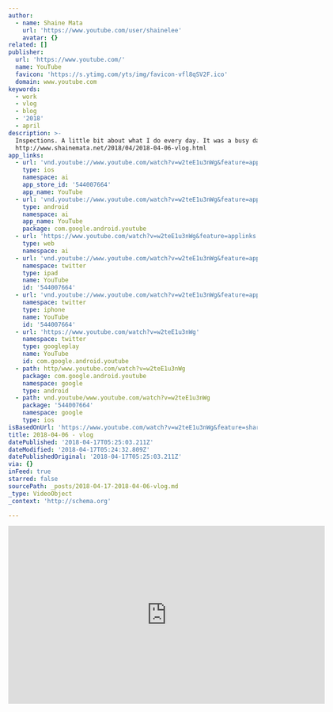 ```yaml
---
author:
  - name: Shaine Mata
    url: 'https://www.youtube.com/user/shainelee'
    avatar: {}
related: []
publisher:
  url: 'https://www.youtube.com/'
  name: YouTube
  favicon: 'https://s.ytimg.com/yts/img/favicon-vfl8qSV2F.ico'
  domain: www.youtube.com
keywords:
  - work
  - vlog
  - blog
  - '2018'
  - april
description: >-
  Inspections. A little bit about what I do every day. It was a busy day.
  http://www.shainemata.net/2018/04/2018-04-06-vlog.html
app_links:
  - url: 'vnd.youtube://www.youtube.com/watch?v=w2teE1u3nWg&feature=applinks'
    type: ios
    namespace: ai
    app_store_id: '544007664'
    app_name: YouTube
  - url: 'vnd.youtube://www.youtube.com/watch?v=w2teE1u3nWg&feature=applinks'
    type: android
    namespace: ai
    app_name: YouTube
    package: com.google.android.youtube
  - url: 'https://www.youtube.com/watch?v=w2teE1u3nWg&feature=applinks'
    type: web
    namespace: ai
  - url: 'vnd.youtube://www.youtube.com/watch?v=w2teE1u3nWg&feature=applinks'
    namespace: twitter
    type: ipad
    name: YouTube
    id: '544007664'
  - url: 'vnd.youtube://www.youtube.com/watch?v=w2teE1u3nWg&feature=applinks'
    namespace: twitter
    type: iphone
    name: YouTube
    id: '544007664'
  - url: 'https://www.youtube.com/watch?v=w2teE1u3nWg'
    namespace: twitter
    type: googleplay
    name: YouTube
    id: com.google.android.youtube
  - path: http/www.youtube.com/watch?v=w2teE1u3nWg
    package: com.google.android.youtube
    namespace: google
    type: android
  - path: vnd.youtube/www.youtube.com/watch?v=w2teE1u3nWg
    package: '544007664'
    namespace: google
    type: ios
isBasedOnUrl: 'https://www.youtube.com/watch?v=w2teE1u3nWg&feature=share'
title: 2018-04-06 - vlog
datePublished: '2018-04-17T05:25:03.211Z'
dateModified: '2018-04-17T05:24:32.809Z'
datePublishedOriginal: '2018-04-17T05:25:03.211Z'
via: {}
inFeed: true
starred: false
sourcePath: _posts/2018-04-17-2018-04-06-vlog.md
_type: VideoObject
_context: 'http://schema.org'

---
```

<iframe src="https://cdn.embedly.com/widgets/media.html?src=https%3A%2F%2Fwww.youtube.com%2Fembed%2Fw2teE1u3nWg%3Ffeature%3Doembed&amp;url=http%3A%2F%2Fwww.youtube.com%2Fwatch%3Fv%3Dw2teE1u3nWg&amp;image=https%3A%2F%2Fi.ytimg.com%2Fvi%2Fw2teE1u3nWg%2Fhqdefault.jpg&amp;key=a715cf41cc93453ca338d350cd26f87b&amp;type=text%2Fhtml&amp;schema=youtube" width="640" height="360" scrolling="no" frameborder="0" allowfullscreen="" style=""></iframe>